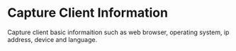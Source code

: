 # Capture Client Information

Capture client basic informaition such as web browser, operating system, ip address, device and language.
